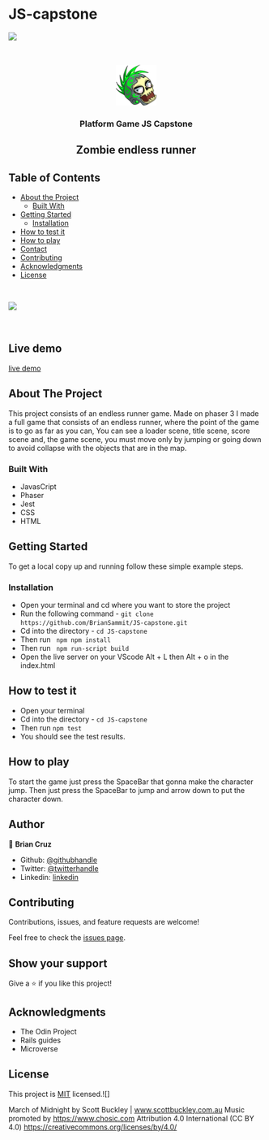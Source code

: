 # JS-capstone

![](https://img.shields.io/badge/Microverse-blueviolet)

<br />
<p align="center">
  <a href="#">
    <img src="./dist/assets/animation/head3.png" alt="Logo" width="80" height="80">
  </a>

  <h3 align="center">Platform Game JS Capstone</h3>
  <h2 align="center">Zombie endless runner</h2>

## Table of Contents

- [About the Project](#about-the-project)
  - [Built With](#built-with)
- [Getting Started](#getting-started)
  - [Installation](#installation)
- [How to test it](#How-to-play)
- [How to play](#How-to-play)
- [Contact](#Author)
- [Contributing](#Contributing)
- [Acknowledgments](#Acknowledgments)
- [License](#License)

<br>

![](./dist/assets/Hnet-image.gif)

<br>

## Live demo

[live demo](https://nifty-ritchie-c59fcf.netlify.app/)

## About The Project

This project consists of an endless runner game. Made on phaser 3 I made a full game that consists of an endless runner, where the point of the game is to go as far as you can, You can see a loader scene, title scene, score scene and, the game scene, you must move only by jumping or going down to avoid collapse with the objects that are in the map.

### Built With

- JavasCript
- Phaser
- Jest
- CSS
- HTML

## Getting Started

To get a local copy up and running follow these simple example steps.

### Installation

- Open your terminal and cd where you want to store the project
- Run the following command - `git clone https://github.com/BrianSammit/JS-capstone.git`
- Cd into the directory - `cd JS-capstone`
- Then run ` npm npm install`
- Then run ` npm run-script build`
- Open the live server on your VScode Alt + L then Alt + o in the index.html

## How to test it

- Open your terminal
- Cd into the directory - `cd JS-capstone`
- Then run `npm test`
- You should see the test results.

## How to play

To start the game just press the SpaceBar that gonna make the character jump. Then just press the SpaceBar to jump and arrow down to put the character down.

## Author

👤 **Brian Cruz**

- Github: [@githubhandle](https://github.com/BrianSammit)
- Twitter: [@twitterhandle](https://twitter.com/cruzsammit)
- Linkedin: [linkedin](https://www.linkedin.com/in/brian-sammit-cruz-rodriguez-5877551a8/)

## Contributing

Contributions, issues, and feature requests are welcome!

Feel free to check the [issues page](https://github.com/BrianSammit/JS-capstone/issues).

## Show your support

Give a ⭐️ if you like this project!

## Acknowledgments

- The Odin Project
- Rails guides
- Microverse

## License

This project is [MIT](https://github.com/BrianSammit/JS-capstone/blob/development/LICENSE) licensed.![]

March of Midnight by Scott Buckley | www.scottbuckley.com.au
Music promoted by https://www.chosic.com
Attribution 4.0 International (CC BY 4.0)
https://creativecommons.org/licenses/by/4.0/
